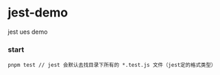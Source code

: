 # jest-demo
jest ues demo

### start
```script
pnpm test // jest 会默认去找目录下所有的 *.test.js 文件（jest定的格式类型）
```

